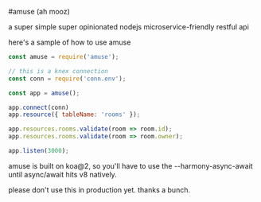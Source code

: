 #amuse (ah mooz)

a super simple super opinionated nodejs microservice-friendly restful api

here's a sample of how to use amuse

```js
const amuse = require('amuse');

// this is a knex connection
const conn = require('conn.env');

const app = amuse();

app.connect(conn)
app.resource({ tableName: 'rooms' });

app.resources.rooms.validate(room => room.id);
app.resources.rooms.validate(room => room.owner);

app.listen(3000);
```

amuse is built on koa@2, so you'll have to use the --harmony-async-await until async/await hits v8 natively.

please don't use this in production yet. thanks a bunch.
